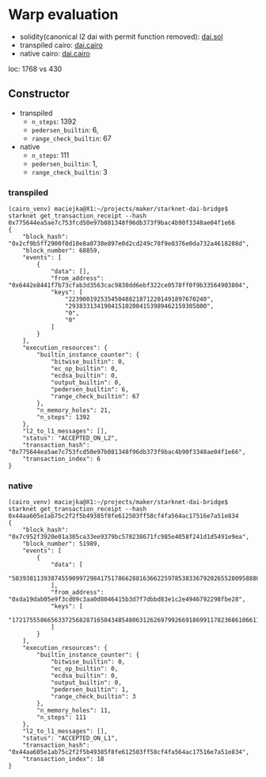 # Warp evaluation
* solidity(canonical l2 dai with permit function removed): [dai.sol](contracts/dai.sol)
* transpiled cairo: [dai.cairo](contracts/dai.cairo)
* native cairo: [dai.cairo](https://github.com/makerdao/starknet-dai-bridge/blob/main/contracts/l2/dai.cairo)

loc: 1768 vs 430

## Constructor
* transpiled
    * `n_steps`: 1392
    * `pedersen_builtin`: 6,
    * `range_check_builtin`: 67
* native
    * `n_steps`: 111
    * `pedersen_builtin`: 1,
    * `range_check_builtin`: 3

### transpiled
```
(cairo_venv) maciejka@X1:~/projects/maker/starknet-dai-bridge$ starknet get_transaction_receipt --hash  0x775644ea5ae7c753fcd50e97b081348f96db373f9bac4b90f3348ae04f1e66
{
    "block_hash": "0x2cf9b5ff2900f0d10e8a0730e897e0d2cd249c78f9e0376e0da732a4618288d",
    "block_number": 68859,
    "events": [
        {
            "data": [],
            "from_address": "0x6442e8441f7b73cfab3d3563cac9830dd6ebf322ce0578ff0f9b33564903804",
            "keys": [
                "223900192535450488218712201491897670240",
                "293833134190415102004153989462159305800",
                "0",
                "0"
            ]
        }
    ],
    "execution_resources": {
        "builtin_instance_counter": {
            "bitwise_builtin": 0,
            "ec_op_builtin": 0,
            "ecdsa_builtin": 0,
            "output_builtin": 0,
            "pedersen_builtin": 6,
            "range_check_builtin": 67
        },
        "n_memory_holes": 21,
        "n_steps": 1392
    },
    "l2_to_l1_messages": [],
    "status": "ACCEPTED_ON_L2",
    "transaction_hash": "0x775644ea5ae7c753fcd50e97b081348f96db373f9bac4b90f3348ae04f1e66",
    "transaction_index": 6
}
```

### native
```
(cairo_venv) maciejka@X1:~/projects/maker/starknet-dai-bridge$ starknet get_transaction_receipt --hash  0x44aa605e1ab75c2f2f5b49385f8fe612503ff58cf4fa564ac17516e7a51e834
{
    "block_hash": "0x7c952f3920e01a305ca33ee9379bc578238671fc985e4058f241d1d5491e9ea",
    "block_number": 51989,
    "events": [
        {
            "data": [
                "503938113938745590997298417517866288163662259785383367920265528095888038169"
            ],
            "from_address": "0xda19dab05e9f3cd09c3aa0d8046415b3d7f7dbbd83e1c2e4946792298fbe28",
            "keys": [
                "1721755586656337256828716504348548063126269799266918699117823686106611979840"
            ]
        }
    ],
    "execution_resources": {
        "builtin_instance_counter": {
            "bitwise_builtin": 0,
            "ec_op_builtin": 0,
            "ecdsa_builtin": 0,
            "output_builtin": 0,
            "pedersen_builtin": 1,
            "range_check_builtin": 3
        },
        "n_memory_holes": 11,
        "n_steps": 111
    },
    "l2_to_l1_messages": [],
    "status": "ACCEPTED_ON_L1",
    "transaction_hash": "0x44aa605e1ab75c2f2f5b49385f8fe612503ff58cf4fa564ac17516e7a51e834",
    "transaction_index": 18
}
```